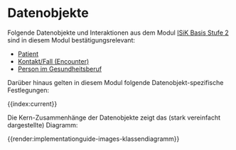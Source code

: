 # Datenobjekte

Folgende Datenobjekte und Interaktionen aus dem Modul [ISiK Basis Stufe 2](https://simplifier.net/guide/implementierungsleitfadenisik-basismodul/ImplementationGuide-markdown-Einfuehrung?version=current) sind in diesem Modul bestätigungsrelevant:
* [Patient](https://simplifier.net/guide/implementierungsleitfadenisik-basismodul/ImplementationGuide-markdown-Datenobjekte-Datenobjekte-Patient?version=current)
* [Kontakt/Fall (Encounter)](https://simplifier.net/guide/implementierungsleitfadenisik-basismodul/ImplementationGuide-markdown-Datenobjekte-Datenobjekte-Kontakt?version=current)
* [Person im Gesundheitsberuf](https://simplifier.net/guide/implementierungsleitfadenisik-basismodul/I-markdown-Datenobjekte-Datenobjekte-PersonImGesundheitsberuf?version=current)

Darüber hinaus gelten in diesem Modul folgende Datenobjekt-spezifische Festlegungen:

{{index:current}}

Die Kern-Zusammenhänge der Datenobjekte zeigt das (stark vereinfacht dargestellte) Diagramm:

{{render:implementationguide-images-klassendiagramm}}
